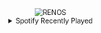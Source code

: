 <div align="center">
<picture>
    <source media="(prefers-color-scheme: dark)" srcset="https://i.ibb.co/LRVMHcX/output-gif.gif">
    <source media="(prefers-color-scheme: light)" srcset="https://i.ibb.co/LRVMHcX/output-gif.gif">
    <img alt="RENOS" src="https://i.ibb.co/LRVMHcX/output-gif.gif">
</picture>
<details>
<summary>Spotify Recently Played</summary>
<img src="https://spotify-recently-played-readme.vercel.app/api?user=31d6d6zerc5ct6kck32na2ozsqf4&unique=1&width=400" alt="Spotify" />
</details>
</div>

<!-- Image deletion URL: https://ibb.co/SyF2GM4/0ecf3ef6a1435f79d1046e0ce6e5e438 -->